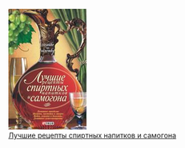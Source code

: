 ![](Лучшие%20рецепты%20спиртных%20напитков%20и%20самогона.jpg)  
[Лучшие рецепты спиртных напитков и самогона](Лучшие%20рецепты%20спиртных%20напитков%20и%20самогона.md)
